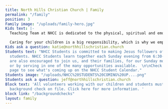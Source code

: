 ```yaml
---
title: North Hills Christian Church | Family
permalink: "/family"
position: 3
Family image: "/uploads/family-hero.jpg"
Kids text: |-
  Teaching Team at NHCC is dedicated to the physical, spiritual and emotional care of children from birth through 5th grade. Our goal is to provide Biblical teaching and experiences that will encourage children to develop lifelong relationships with Jesus Christ. It is our desire to develop individuals who display Christ like character, understand a Biblical worldview, and demonstrate hearts of service.

  Caring for your children is a big responsibility, which is why we employ a national background check company to assure the safety of all teaching volunteers over the age of 18.
Kids ask a question: katie@northhillschristian.church
Students text: "NHCC Students is committed to making Jesus followers of 6th-12th grade
  students. NHCC Students learn together each Sunday evening from 6:30-8pm. Students
  are also encouraged to join us, and their families, for our Sunday morning worship,
  or by serving in one of the many opportunities available.  \n\nCheck out our Events
  page to see what's coming up on the NHCC Student Calendar."
Students image: "/uploads/NHCC%20STUDENTS%20COMING%20UP....png"
Students ask a question: jeff@northhillschristian.church
Block text: 'All volunteers working with our children and students must have a current
  background check on file. Click here for more information. '
block link: "/backgroundchecks"
layout: family
---
```


